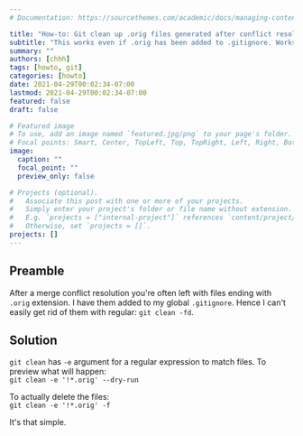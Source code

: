 ```yaml
---
# Documentation: https://sourcethemes.com/academic/docs/managing-content/

title: "How-to: Git clean up .orig files generated after conflict resolution"
subtitle: "This works even if .orig has been added to .gitignore. Works for any files matching a regular expression."
summary: ""
authors: [chhh]
tags: [howto, git]
categories: [howto]
date: 2021-04-29T00:02:34-07:00
lastmod: 2021-04-29T00:02:34-07:00
featured: false
draft: false

# Featured image
# To use, add an image named `featured.jpg/png` to your page's folder.
# Focal points: Smart, Center, TopLeft, Top, TopRight, Left, Right, BottomLeft, Bottom, BottomRight.
image:
  caption: ""
  focal_point: ""
  preview_only: false

# Projects (optional).
#   Associate this post with one or more of your projects.
#   Simply enter your project's folder or file name without extension.
#   E.g. `projects = ["internal-project"]` references `content/project/deep-learning/index.md`.
#   Otherwise, set `projects = []`.
projects: []
---
```


## Preamble
After a merge conflict resolution you're often left with files ending
with `.orig` extension. I have them added to my global `.gitignore`.
Hence I can't easily get rid of them with regular:
`git clean -fd`.

## Solution
`git clean` has `-e` argument for a regular expression to match files.
To preview what will happen:  
`git clean -e '!*.orig' --dry-run`

To actually delete the files:  
`git clean -e '!*.orig' -f`


It's that simple.